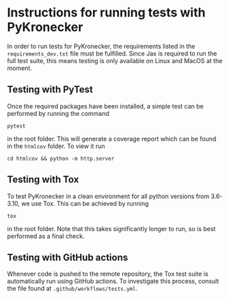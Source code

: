 # Instructions for running tests with PyKronecker

In order to run tests for PyKronecker, the requirements listed in the `requirements_dev.txt` file must be fulfilled. Since Jax is required to run the full test suite, this means testing is only available on Linux and MacOS at the moment. 

## Testing with PyTest

Once the required packages have been installed, a simple test can be performed by running the command 

```
pytest
```

in the root folder. This will generate a coverage report which can be found in the `htmlcov` folder. To view it run

```
cd htmlcov && python -m http.server
```

## Testing with Tox

To test PyKronecker in a clean environment for all python versions from 3.6-3.10, we use Tox. This can be achieved by running 

```
tox
```

in the root folder. Note that this takes significantly longer to run, so is best performed as a final check. 

## Testing with GitHub actions

Whenever code is pushed to the remote repository, the Tox test suite is automatically run using GitHub actions. To investigate this process, consult the file found at `.github/workflows/tests.yml`. 